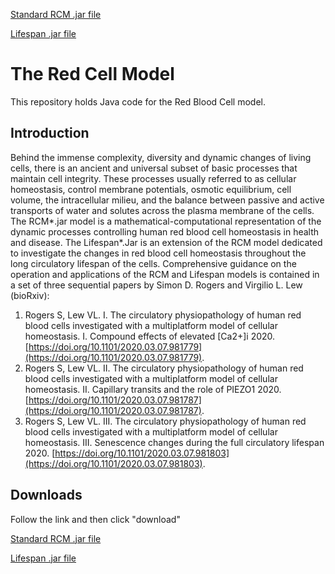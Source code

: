 [Standard RCM .jar file](https://github.com/sdrogers/redcellmodeljava/blob/7845ce1d33a785eb9b0d8d2c3d72323fe0a5d762/RedBloodCellModel/jars/RCM_e8f1aa2.jar.jar)

[Lifespan .jar file](https://github.com/sdrogers/redcellmodeljava/blob/62dce4cbd3f8ae212adf877b23afefddeec1f042/RedBloodCellModel/jars/Lifespan_ad769ef.jar)


# The Red Cell Model

This repository holds Java code for the Red Blood Cell model.


## Introduction

Behind the immense complexity, diversity and dynamic changes of living cells, there is an ancient and universal subset of basic processes that maintain cell integrity. These processes usually referred to as cellular homeostasis, control membrane potentials, osmotic equilibrium, cell volume, the intracellular milieu, and the balance between passive and active transports of water and solutes across the plasma membrane of the cells. The RCM*.jar model is a mathematical-computational representation of the dynamic processes controlling human red blood cell homeostasis in health and disease.  The Lifespan*.Jar is an extension of the RCM model dedicated to investigate the changes in red blood cell homeostasis throughout the long circulatory lifespan of the cells. Comprehensive guidance on the operation and applications of the RCM and Lifespan models is contained in a set of three sequential papers by Simon D. Rogers and Virgilio L. Lew (bioRxiv): 
1.	Rogers S, Lew VL. I. The circulatory physiopathology of human red blood cells investigated with a multiplatform model of cellular homeostasis. I. Compound effects of elevated [Ca2+]i 2020. [https://doi.org/10.1101/2020.03.07.981779](https://doi.org/10.1101/2020.03.07.981779).
2.	Rogers S, Lew VL. II. The circulatory physiopathology of human red blood cells investigated with a multiplatform model of cellular homeostasis.  II. Capillary transits and the role of PIEZO1 2020. [https://doi.org/10.1101/2020.03.07.981787](https://doi.org/10.1101/2020.03.07.981787).
3.	Rogers S, Lew VL. III.  The circulatory physiopathology of human red blood cells investigated with a multiplatform model of cellular homeostasis. III. Senescence changes during the full circulatory lifespan 2020. [https://doi.org/10.1101/2020.03.07.981803](https://doi.org/10.1101/2020.03.07.981803).



## Downloads

Follow the link and then click "download"

[Standard RCM .jar file](https://github.com/sdrogers/redcellmodeljava/blob/d8ce7f4fb80460ca2adbb46e422ce764e49090c9/RedBloodCellModel/jars/RCM_6b7d664.jar)

[Lifespan .jar file](https://github.com/sdrogers/redcellmodeljava/blob/d8ce7f4fb80460ca2adbb46e422ce764e49090c9/RedBloodCellModel/jars/Lifespan_6b7d664.jar)
